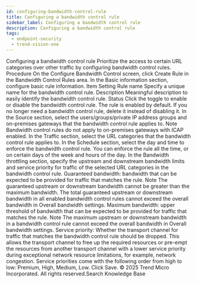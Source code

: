 ```yaml
---
id: configuring-bandwidth-control-rule
title: Configuring a bandwidth control rule
sidebar_label: Configuring a bandwidth control rule
description: Configuring a bandwidth control rule
tags:
  - endpoint-security
  - trend-vision-one
---
```


 Configuring a bandwidth control rule Prioritize the access to certain URL categories over other traffic by configuring bandwidth control rules. Procedure On the Configure Bandwidth Control screen, click Create Rule in the Bandwidth Control Rules area. In the Basic information section, configure basic rule information. Item Setting Rule name Specify a unique name for the bandwidth control rule. Description Meaningful description to easily identify the bandwidth control rule. Status Click the toggle to enable or disable the bandwidth control rule. The rule is enabled by default. If you no longer need a bandwidth control rule, delete it instead of disabling it. In the Source section, select the users/groups/private IP address groups and on-premises gateways that the bandwidth control rule applies to. Note Bandwidth control rules do not apply to on-premises gateways with ICAP enabled. In the Traffic section, select the URL categories that the bandwidth control rule applies to. In the Schedule section, select the day and time to enforce the bandwidth control rule. You can enforce the rule all the time, or on certain days of the week and hours of the day. In the Bandwidth throttling section, specify the upstream and downstream bandwidth limits and service priority for traffic of the selected URL categories in the bandwidth control rule. Guaranteed bandwidth: bandwidth that can be expected to be provided for traffic that matches the rule. Note The guaranteed upstream or downstream bandwidth cannot be greater than the maximum bandwidth. The total guaranteed upstream or downstream bandwidth in all enabled bandwidth control rules cannot exceed the overall bandwidth in Overall bandwidth settings. Maximum bandwidth: upper threshold of bandwidth that can be expected to be provided for traffic that matches the rule. Note The maximum upstream or downstream bandwidth in a bandwidth control rule cannot exceed the overall bandwidth in Overall bandwidth settings. Service priority: Whether the transport channel for traffic that matches the bandwidth control rule should be dropped. This allows the transport channel to free up the required resources or pre-empt the resources from another transport channel with a lower service priority during exceptional network resource limitations, for example, network congestion. Service priorities come with the following order from high to low: Premium, High, Medium, Low. Click Save. © 2025 Trend Micro Incorporated. All rights reserved.Search Knowledge Base